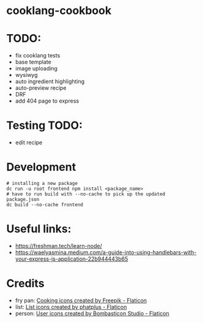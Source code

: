 # cooklang-cookbook

# TODO:
- fix cooklang tests
- base template
- image uploading
- wysiwyg
- auto ingredient highlighting
- auto-preview recipe
- DRF
- add 404 page to express

# Testing TODO:
- edit recipe

# Development
```
# installing a new package
dc run -u root frontend npm install <package_name>
# have to run build with --no-cache to pick up the updated package.json
dc build --no-cache frontend
```

# Useful links:
- https://freshman.tech/learn-node/
- https://waelyasmina.medium.com/a-guide-into-using-handlebars-with-your-express-js-application-22b944443b65

# Credits
- fry pan: <a href="https://www.flaticon.com/free-icons/cooking" title="cooking icons">Cooking icons created by Freepik - Flaticon</a>
- list: <a href="https://www.flaticon.com/free-icons/list" title="list icons">List icons created by phatplus - Flaticon</a>
- person: <a href="https://www.flaticon.com/free-icons/user" title="user icons">User icons created by Bombasticon Studio - Flaticon</a>